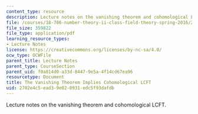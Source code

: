 ```yaml
---
content_type: resource
description: Lecture notes on the vanishing theorem and cohomological LCFT.
file: /courses/18-786-number-theory-ii-class-field-theory-spring-2016/2702e4c5ead39e020931edc5f93dafdb_MIT18_786S16_lec15.pdf
file_size: 359822
file_type: application/pdf
learning_resource_types:
- Lecture Notes
license: https://creativecommons.org/licenses/by-nc-sa/4.0/
ocw_type: OCWFile
parent_title: Lecture Notes
parent_type: CourseSection
parent_uid: f0a814d0-a33d-8447-9e5a-4f14cd67ea96
resourcetype: Document
title: The Vanishing Theorem Implies Cohomological LCFT
uid: 2702e4c5-ead3-9e02-0931-edc5f93dafdb
---
```

Lecture notes on the vanishing theorem and cohomological LCFT.